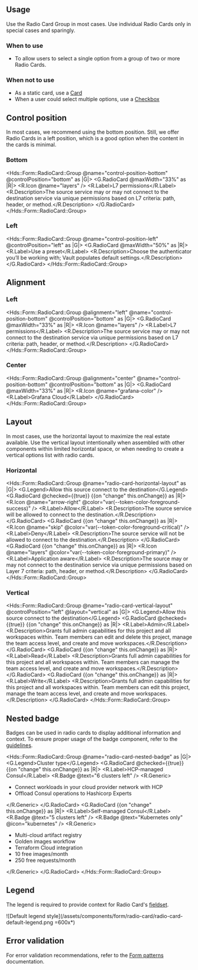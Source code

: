 ## Usage

Use the Radio Card Group in most cases. Use individual Radio Cards only in special cases and sparingly.

### When to use

- To allow users to select a single option from a group of two or more Radio Cards.

### When not to use

- As a static card, use a [Card](/components/card)
- When a user could select multiple options, use a [Checkbox](/components/form/checkbox)

## Control position

In most cases, we recommend using the bottom position. Still, we offer Radio Cards in a left position, which is a good option when the content in the cards is minimal.

### Bottom

<Hds::Form::RadioCard::Group @name="control-position-bottom" @controlPosition="bottom" as |G|>
  <G.RadioCard @maxWidth="33%" as |R|>
    <R.Icon @name="layers" />
    <R.Label>L7 permissions</R.Label>
    <R.Description>The source service may or may not connect to the destination service via unique permissions based on L7 criteria: path, header, or method.</R.Description>
  </G.RadioCard>
</Hds::Form::RadioCard::Group>

### Left

<Hds::Form::RadioCard::Group @name="control-position-left" @controlPosition="left" as |G|>
  <G.RadioCard @maxWidth="50%" as |R|>
    <R.Label>Use a preset</R.Label>
    <R.Description>Choose the authenticator you’ll be working with; Vault populates default settings.</R.Description>
  </G.RadioCard>
</Hds::Form::RadioCard::Group>

## Alignment

### Left

<Hds::Form::RadioCard::Group @alignment="left" @name="control-position-bottom" @controlPosition="bottom" as |G|>
  <G.RadioCard @maxWidth="33%" as |R|>
    <R.Icon @name="layers" />
    <R.Label>L7 permissions</R.Label>
    <R.Description>The source service may or may not connect to the destination service via unique permissions based on L7 criteria: path, header, or method.</R.Description>
  </G.RadioCard>
</Hds::Form::RadioCard::Group>

### Center

<Hds::Form::RadioCard::Group @alignment="center" @name="control-position-bottom" @controlPosition="bottom" as |G|>
  <G.RadioCard @maxWidth="33%" as |R|>
    <R.Icon @name="grafana-color" />
    <R.Label>Grafana Cloud</R.Label>
  </G.RadioCard>
</Hds::Form::RadioCard::Group>

## Layout

In most cases, use the horizontal layout to maximize the real estate available. Use the vertical layout intentionally when assembled with other components within limited horizontal space, or when needing to create a vertical options list with radio cards.

### Horizontal

<Hds::Form::RadioCard::Group @name="radio-card-horizontal-layout" as |G|>
  <G.Legend>Allow this source connect to the destination</G.Legend>
  <G.RadioCard @checked={{true}} {{on "change" this.onChange}} as |R|>
    <R.Icon @name="arrow-right" @color="var(--token-color-foreground-success)" />
    <R.Label>Allow</R.Label>
    <R.Description>The source service will be allowed to connect to the destination.</R.Description>
  </G.RadioCard>
  <G.RadioCard {{on "change" this.onChange}} as |R|>
    <R.Icon @name="skip" @color="var(--token-color-foreground-critical)" />
    <R.Label>Deny</R.Label>
    <R.Description>The source service will not be allowed to connect to the destination.</R.Description>
  </G.RadioCard>
  <G.RadioCard {{on "change" this.onChange}} as |R|>
    <R.Icon @name="layers" @color="var(--token-color-foreground-primary)" />
    <R.Label>Application aware</R.Label>
    <R.Description>The source may or may not connect to the destination service via unique permissions based on Layer 7 criteria: path, header, or method.</R.Description>
  </G.RadioCard>
</Hds::Form::RadioCard::Group>

### Vertical

<Hds::Form::RadioCard::Group @name="radio-card-vertical-layout" @controlPosition="left" @layout="vertical" as |G|>
  <G.Legend>Allow this source connect to the destination</G.Legend>
  <G.RadioCard @checked={{true}} {{on "change" this.onChange}} as |R|>
    <R.Label>Admin</R.Label>
    <R.Description>Grants full admin capabilities for this project and all workspaces within. Team members can edit and delete this project, manage the team access level, and create and move workspaces.</R.Description>
  </G.RadioCard>
  <G.RadioCard {{on "change" this.onChange}} as |R|>
    <R.Label>Read</R.Label>
    <R.Description>Grants full admin capabilities for this project and all workspaces within. Team members can manage the team access level, and create and move workspaces.</R.Description>
  </G.RadioCard>
  <G.RadioCard {{on "change" this.onChange}} as |R|>
    <R.Label>Write</R.Label>
    <R.Description>Grants full admin capabilities for this project and all workspaces within. Team members can edit this project, manage the team access level, and create and move workspaces.</R.Description>
  </G.RadioCard>
</Hds::Form::RadioCard::Group>

## Nested badge

Badges can be used in radio cards to display additional information and context. To ensure proper usage of the badge component, refer to the [guidelines](/components/badge).

<Hds::Form::RadioCard::Group @name="radio-card-nested-badge" as |G|>
  <G.Legend>Cluster type</G.Legend>
  <G.RadioCard @checked={{true}} {{on "change" this.onChange}} as |R|>
    <R.Label>HCP-managed Consul</R.Label>
    <R.Badge @text="6 clusters left" />
    <R.Generic>
      <ul class="doc-radio-card-list-demo">
        <li class="hds-typography-display-100">Connect workloads in your cloud provider network with HCP</li>
        <li class="hds-typography-display-100">Offload Consul operations to Hashicorp Experts</li>
      </ul>
    </R.Generic>
  </G.RadioCard>
  <G.RadioCard {{on "change" this.onChange}} as |R|>
    <R.Label>Self-managed Consul</R.Label>
    <R.Badge @text="5 clusters left" />
    <R.Badge @text="Kubernetes only" @icon="kubernetes" />
    <R.Generic>
      <ul class="doc-radio-card-list-demo">
        <li class="hds-typography-display-100">Multi-cloud artifact registry</li>
        <li class="hds-typography-display-100">Golden images workflow</li>
        <li class="hds-typography-display-100">Terraform Cloud integration</li>
        <li class="hds-typography-display-100">10 free images/month</li>
        <li class="hds-typography-display-100">250 free requests/month</li>
      </ul>
    </R.Generic>
  </G.RadioCard>
</Hds::Form::RadioCard::Group>

## Legend

The legend is required to provide context for Radio Card's [fieldset](https://developer.mozilla.org/en-US/docs/Web/HTML/Reference/Elements/fieldset).

![Default legend style](/assets/components/form/radio-card/radio-card-default-legend.png =600x*)

## Error validation

For error validation recommendations, refer to the [Form patterns](/patterns/form-patterns?tab=validation) documentation.